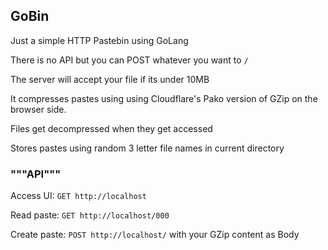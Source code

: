 ## GoBin
Just a simple HTTP Pastebin using GoLang

There is no API but you can POST whatever you want to `/`

The server will accept your file if its under 10MB

It compresses pastes using using Cloudflare's Pako version of GZip on the browser side.

Files get decompressed when they get accessed

Stores pastes using random 3 letter file names in current directory

### """API"""

Access UI: `GET http://localhost`

Read paste: `GET http://localhost/000` 

Create paste: `POST http://localhost/` with your GZip content as Body
